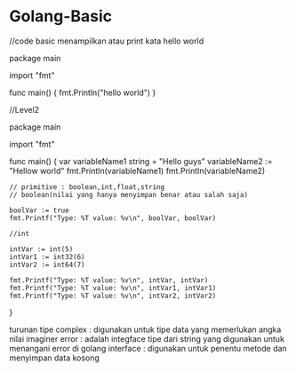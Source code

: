 # Golang-Basic

//code basic menampilkan atau print kata hello world

package main

import "fmt"

func main() {
	fmt.Println("hello world")
}

//Level2

package main

import "fmt"

func main() {
	var variableName1 string = "Hello guys"
	variableName2 := "Hellow world"
	fmt.Println(variableName1)
	fmt.Println(variableName2)

	// primitive : boolean,int,float,string
	// boolean(nilai yang hanya menyimpan benar atau salah saja)

	boolVar := true
	fmt.Printf("Type: %T value: %v\n", boolVar, boolVar)

	//int

	intVar := int(5)
	intVar1 := int32(6)
	intVar2 := int64(7)

	fmt.Printf("Type: %T value: %v\n", intVar, intVar)
	fmt.Printf("Type: %T value: %v\n", intVar1, intVar1)
	fmt.Printf("Type: %T value: %v\n", intVar2, intVar2)

}

turunan tipe 
complex : digunakan untuk tipe data yang memerlukan angka nilai imaginer
error : adalah integface tipe dari string yang digunakan untuk menangani error di golang 
interface : digunakan untuk penentu metode dan menyimpan data kosong

